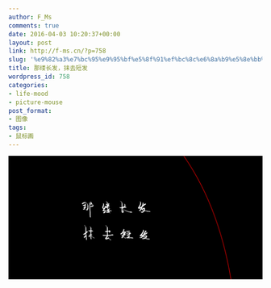 ```yaml
---
author: F_Ms
comments: true
date: 2016-04-03 10:20:37+00:00
layout: post
link: http://f-ms.cn/?p=758
slug: '%e9%82%a3%e7%bc%95%e9%95%bf%e5%8f%91%ef%bc%8c%e6%8a%b9%e5%8e%bb%e7%9f%ad%e5%8f%91'
title: 那缕长发，抹去短发
wordpress_id: 758
categories:
- life-mood
- picture-mouse
post_format:
- 图像
tags:
- 鼠标画
---
```


![那缕长发，抹去短发_20160402](/img/post/wp/2016/04/那缕长发，抹去短发_20160402.png)
